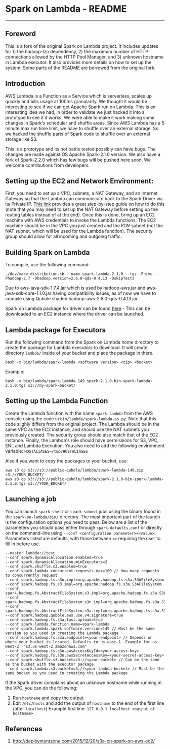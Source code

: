 # Spark on Lambda - README
----------------------------------------

## Foreword
This is a fork of the original Spark on Lambda project. It includes updates for 1) the hadoop-lzo dependency, 2) the maximum number of HTTP connections allowed by the HTTP Pool Manager, and 3) unknown hostname in Lambda executor. It also provides more details on how to set up the system. Some parts of the README are borrowed from the original fork.

## Introduction
AWS Lambda is a Function as a Service which is serverless, scales up quickly and bills usage at 100ms granularity. We thought it would be interesting to see if we can get Apache Spark run on Lambda. This is an interesting idea we had, in order to validate we just hacked it into a prototype to see if it works. We were able to make it work making some changes in Spark's scheduler and shuffle areas. Since AWS Lambda has a 5 minute max run time limit, we have to shuffle over an external storage. So we hacked the shuffle parts of Spark code to shuffle over an external storage like S3.

This is a prototype and its not battle tested possibly can have bugs. The changes are made against OS Apache Spark-2.1.0 version. We also have a fork of Spark-2.2.0 which has few bugs will be pushed here soon. We welcome contributions from developers.

## Setting up the EC2 and Network Environment:
First, you need to set up a VPC, subnets, a NAT Gateway, and an Internet Gateway so that the Lambda can communicate back to the Spark Driver via its Private IP. [This link](https://gist.github.com/reggi/dc5f2620b7b4f515e68e46255ac042a7) provides a great step-by-step guide on how to do this (note that you may need to set up the NAT Gateway before setting up the routing tables instead of at the end). Once this is done, bring up an EC2 machine with AWS credentials to invoke the Lambda functions. The EC2 machine should be in the VPC you just created and the IGW subnet (not the NAT subnet, which will be used for the Lambda function). The security group should allow for all incoming and outgoing traffic.

## Building Spark on Lambda
To compile, use the following command:
```
./dev/make-distribution.sh --name spark-lambda-2.1.0 --tgz -Phive -Phadoop-2.7 -Dhadoop.version=2.6.0-qds-0.4.13 -DskipTests 
```
Due to aws-java-sdk-1.7.4.jar which is used by hadoop-aws.jar and aws-java-sdk-core-1.1.0.jar having compatibility issues, as of now we have to compile using Qubole shaded hadoop-aws-2.6.0-qds-0.4.13.jar.

Spark on Lambda package for driver can be found [here](s3://public-qubole/lambda/spark-2.1.0-bin-spark-lambda-2.1.0.tgz) - This can be downloaded to an EC2 instance where the driver can be launched.

## Lambda package for Executors
Run the following command from the Spark on Lambda home directory to create the package for Lambda executors to download. It will create directory `lambda/` inside of your bucket and place the package in there.
```
bash -x bin/lambda/spark-lambda <software version> <zip> <bucket>
```
Example:
```
bash -x bin/lambda/spark-lambda 149 spark-2.1.0-bin-spark-lambda-2.1.0.tgz s3://my-spark-bucket/
```

## Setting up the Lambda Function
Create the Lambda function with the name `spark-lambda` from the AWS console using the code in `bin/lambda/spark-lambda-os.py`. Note that this code slighly differs from the original project. The Lambda should be in the same VPC as the EC2 instance, and should use the NAT subnets you previously created. The security group should also match that of the EC2 instance. Finally, the Lambda's role should have permissions for S3, VPC, ENI, and Lambda Execution. You also need to add the following environment variable: `HOSTALIASES=/tmp/HOSTALIASES`


Also if you want to copy the packages to your bucket, use:
```
aws s3 cp s3://s3://public-qubole/lambda/spark-lambda-149.zip s3://YOUR_BUCKET/
aws s3 cp s3://s3://public-qubole/lambda/spark-2.1.0-bin-spark-lambda-2.1.0.tgz s3://YOUR_BUCKET/
```

## Launching a job
You can launch `spark-shell` or `spark-submit` jobs using the binary found in the `spark-on-lambda/bin/` directory. The most important part of the launch is the configuration options you need to pass. Below are a list of the parameters you should pass either through `spark-defaults.conf` or directly on the command-line using `--conf <configuration parameter>=<value>`. Parameters listed are defaults, with those between `<>` requiring the user to fill in before use.

```
--master lambda://test
--conf spark.dynamicAllocation.enabled=true
--conf spark.dynamicAllocation.minExecutors=2
--conf spark.shuffle.s3.enabled=true
--conf spark.lambda.concurrent.requests.max=100 // How many requests to concurrently request
--conf spark.hadoop.fs.s3n.impl=org.apache.hadoop.fs.s3a.S3AFileSystem
--conf spark.hadoop.fs.s3.impl=org.apache.hadoop.fs.s3a.S3AFileSystem
--conf spark.hadoop.fs.AbstractFileSystem.s3.impl=org.apache.hadoop.fs.s3a.S3A
--conf spark.hadoop.fs.AbstractFileSystem.s3n.impl=org.apache.hadoop.fs.s3a.S3A
--conf spark.hadoop.fs.AbstractFileSystem.s3a.impl=org.apache.hadoop.fs.s3a.S3A
--conf spark.hadoop.qubole.aws.use.v4.signature=true
--conf spark.hadoop.fs.s3a.fast.upload=true
--conf spark.lambda.function.name=spark-lambda
--conf spark.lambda.spark.software.version=149 // Must be the same version as you used in creating the Lambda package
--conf spark.hadoop.fs.s3a.endpoint=<your-endpoint> // Depends on where your bucket is located. Defaults to us-east-1. Example for us-west-2: "s3.us-west-2.amazonaws.com"
--conf spark.hadoop.fs.s3n.awsAccessKeyId=<your-access-key>
--conf spark.hadoop.fs.s3n.awsSecretAccessKey=<your-secret-access-key>
--conf spark.shuffle.s3.bucket=s3://<your-bucket> // Can be the same as the bucket with the executor package
--conf spark.lambda.s3.bucket=s3://<your-lambda-bucket> // Must be the same bucket as you used in creating the Lambda package
```
If the Spark driver complains about an unknown hostname while running in the VPC, you can do the following:
1) Run `hostname` and copy the output
2) Edit `/etc/hosts` and add the output of `hostname` to the end of the first line (after `localhost`)
Example first line: `127.0.0.1 localhost <output of hostname>`

## References
1. http://deploymentzone.com/2015/12/20/s3a-on-spark-on-aws-ec2/

